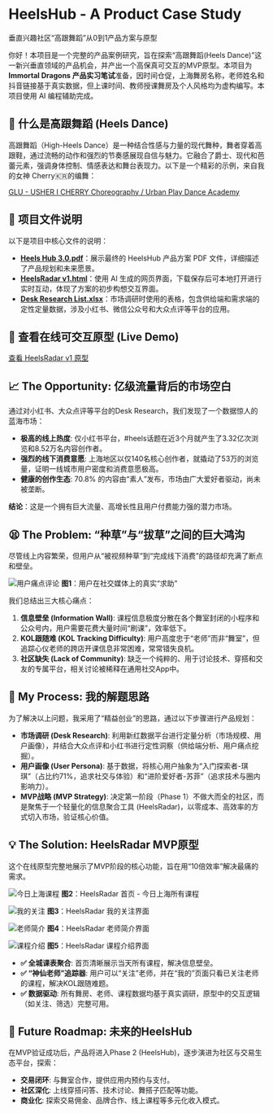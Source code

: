 

# HeelsHub - A Product Case Study
垂直兴趣社区“高跟舞蹈”从0到1产品方案与原型

你好！本项目是一个完整的产品案例研究，旨在探索“高跟舞蹈(Heels Dance)”这一新兴垂直领域的产品机会，并产出一个高保真可交互的MVP原型。本项目为 **Immortal Dragons 产品实习笔试**准备，因时间仓促，上海舞房名称，老师姓名和抖音链接基于真实数据，但上课时间、教师授课舞房及个人风格均为虚构编写。本项目使用 AI 编程辅助完成。


## 💃 什么是高跟舞蹈 (Heels Dance)
高跟舞蹈（High-Heels Dance）是一种结合性感与力量的现代舞种，舞者穿着高跟鞋，通过流畅的动作和强烈的节奏感展现自信与魅力。它融合了爵士、现代和芭蕾元素，强调身体控制、情感表达和舞台表现力。以下是一个精彩的示例，来自我的女神 Cherry🇰🇷的编舞：

[GLU - USHER I CHERRY Choreography / Urban Play Dance Academy](https://www.bilibili.com/video/BV1vvyqYSEbo?vd_source=24a1c4426d59283b58ecc18029ca94ca)


## 📂 项目文件说明
以下是项目中核心文件的说明：

- **[Heels Hub 3.0.pdf](https://github.com/betteryum/HeelsHub/blob/25fec965997f6e7047cd8d14324bf2e2b1aa469a/Heels%20Hub%203.0.pdf)**：展示最终的 HeelsHub 产品方案 PDF 文件，详细描述了产品规划和未来愿景。
- **[HeelsRadar v1.html](https://github.com/betteryum/HeelsHub/blob/25fec965997f6e7047cd8d14324bf2e2b1aa469a/HeelsRadar%20v1.html)**：使用 AI 生成的网页界面，下载保存后可本地打开进行实时互动，体现了方案的初步构想交互界面。
- **[Desk Research List.xlsx](https://github.com/betteryum/HeelsHub/blob/25fec965997f6e7047cd8d14324bf2e2b1aa469a/Desk%20Research%20List.xlsx)**：市场调研时使用的表格，包含供给端和需求端的定性定量数据，涉及小红书、微信公众号和大众点评等平台的应用。


## 🚀 查看在线可交互原型 (Live Demo)
[查看 HeelsRadar v1 原型](https://github.com/betteryum/HeelsHub/blob/6fe4dd2a8f9d5c36cb922c7d351d82576a87b945/HeelsRadar%20v1.html)

## 📈 The Opportunity: 亿级流量背后的市场空白
通过对小红书、大众点评等平台的Desk Research，我们发现了一个数据惊人的蓝海市场：

- **极高的线上热度**: 仅小红书平台，#heels话题在近3个月就产生了3.32亿次浏览和8.52万名内容创作者。
- **强烈的线下消费意愿**: 上海地区以仅140名核心创作者，就撬动了53万的浏览量，证明一线城市用户密度和消费意愿极高。
- **健康的创作生态**: 70.8% 的内容由“素人”发布，市场由广大爱好者驱动，尚未被垄断。

**结论**：这是一个拥有巨大流量、高增长性且用户付费能力强的潜力市场。

## 😫 The Problem: “种草”与“拔草”之间的巨大鸿沟
尽管线上内容繁荣，但用户从“被视频种草”到“完成线下消费”的路径却充满了断点和壁垒。

![用户痛点评论](https://raw.githubusercontent.com/betteryum/HeelsHub/b482c8f31441588bfcc9f31840ff4cafa7fc524f/images/%E5%B0%8F%E7%BA%A2%E4%B9%A6%E8%AF%A2%E9%97%AE%E8%88%9E%E6%88%BF%E8%AF%84%E8%AE%BA%E6%88%AA%E5%B1%8F.jpg)
**图1**：用户在社交媒体上的真实“求助”

我们总结出三大核心痛点：
1. **信息壁垒 (Information Wall)**: 课程信息极度分散在各个舞室封闭的小程序和公众号内，用户需要花费大量时间“刷课”，效率低下。
2. **KOL跟随难 (KOL Tracking Difficulty)**: 用户高度忠于“老师”而非“舞室”，但追踪心仪老师的跨店开课信息非常困难，常常错失良机。
3. **社区缺失 (Lack of Community)**: 缺乏一个纯粹的、用于讨论技术、穿搭和交友的专属平台，相关讨论被稀释在通用社交App中。

## 🧠 My Process: 我的解题思路
为了解决以上问题，我采用了“精益创业”的思路，通过以下步骤进行产品规划：

- **市场调研 (Desk Research)**: 利用新红数据平台进行定量分析（市场规模、用户画像），并结合大众点评和小红书进行定性洞察（供给端分析、用户痛点挖掘）。
- **用户画像 (User Persona)**: 基于数据，将核心用户抽象为“入门探索者-琪琪”（占比约71%，追求社交与体验）和“进阶爱好者-苏菲”（追求技术与圈内影响力）。
- **MVP战略 (MVP Strategy)**: 决定第一阶段（Phase 1）不做大而全的社区，而是聚焦于一个轻量化的信息聚合工具 (HeelsRadar)，以零成本、高效率的方式切入市场，验证核心价值。

## 💡 The Solution: HeelsRadar MVP原型
这个在线原型完整地展示了MVP阶段的核心功能，旨在用“10倍效率”解决最痛的需求。

![今日上海课程](https://raw.githubusercontent.com/betteryum/HeelsHub/b482c8f31441588bfcc9f31840ff4cafa7fc524f/images/app%20%E7%95%8C%E9%9D%A2%E9%A6%96%E9%A1%B5-%E4%BB%8A%E6%97%A5%E6%89%80%E6%9C%89%E4%B8%8A%E6%B5%B7%E8%AF%BE%E7%A8%8B%E6%88%AA%E5%B1%8F.png)
**图2**：HeelsRadar 首页 - 今日上海所有课程

![我的关注](https://raw.githubusercontent.com/betteryum/HeelsHub/b482c8f31441588bfcc9f31840ff4cafa7fc524f/images/app%20%E7%95%8C%E9%9D%A2-%E6%88%91%E7%9A%84%E5%85%B3%E6%B3%A8-%E6%88%AA%E5%B1%8F.png)
**图3**：HeelsRadar 我的关注界面

![老师简介](https://raw.githubusercontent.com/betteryum/HeelsHub/b482c8f31441588bfcc9f31840ff4cafa7fc524f/images/app%20%E7%95%8C%E9%9D%A2-%E8%80%81%E5%B8%88%E7%AE%80%E4%BB%8B-%E6%88%AA%E5%B1%8F.png)
**图4**：HeelsRadar 老师简介界面

![课程介绍](https://raw.githubusercontent.com/betteryum/HeelsHub/b482c8f31441588bfcc9f31840ff4cafa7fc524f/images/app%20%E7%95%8C%E9%9D%A2-%E8%AF%BE%E7%A8%8B%E4%BB%8B%E7%BB%8D-%E6%88%AA%E5%B1%8F.png)
**图5**：HeelsRadar 课程介绍界面

- **✅ 全城课表聚合**: 首页清晰展示当天所有课程，解决信息壁垒。
- **✅ “神仙老师”追踪器**: 用户可以“关注”老师，并在“我的”页面只看已关注老师的课程，解决KOL跟随难题。
- **✅ 数据驱动**: 所有舞房、老师、课程数据均基于真实调研，原型中的交互逻辑（如关注、筛选）完整可用。

## 🔮 Future Roadmap: 未来的HeelsHub
在MVP验证成功后，产品将进入Phase 2 (HeelsHub)，逐步演进为社区与交易生态平台，探索：

- **交易闭环**: 与舞室合作，提供应用内预约与支付。
- **社区深化**: 上线穿搭问答、技术讨论、舞搭子匹配等功能。
- **商业化**: 探索交易佣金、品牌合作、线上课程等多元化收入模式。
